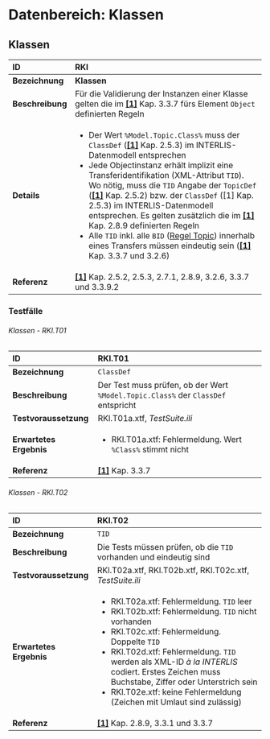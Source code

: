 # Datenbereich: Klassen

## Klassen
|ID|RKl
|:--|:--
|**Bezeichnung**|**Klassen**
|**Beschreibung**|Für die Validierung der Instanzen einer Klasse gelten die im **[[1]](bib.md#1-kogis-interlis-2--referenzhandbuch-13042006)** Kap. 3.3.7 fürs Element ```Object``` definierten Regeln
|**Details**|<ul><li>Der Wert ```%Model.Topic.Class%``` muss der ```ClassDef``` (**[[1]](bib.md#1-kogis-interlis-2--referenzhandbuch-13042006)** Kap. 2.5.3) im INTERLIS-Datenmodell entsprechen</li><li>Jede Objectinstanz erhält implizit eine Transferidentifikation (XML-Attribut ```TID```). Wo nötig, muss die ```TID``` Angabe der ```TopicDef``` (**[[1]](bib.md#1-kogis-interlis-2--referenzhandbuch-13042006)** Kap. 2.5.2) bzw. der ```ClassDef``` ([1] Kap. 2.5.3) im INTERLIS-Datenmodell entsprechen. Es gelten zusätzlich die im **[[1]](bib.md#1-kogis-interlis-2--referenzhandbuch-13042006)** Kap. 2.8.9 definierten Regeln</li><li>Alle ```TID``` inkl. alle ```BID``` ([Regel Topic](topic.md#regel-topic)) innerhalb eines Transfers müssen eindeutig sein (**[[1]](bib.md#1-kogis-interlis-2--referenzhandbuch-13042006)** Kap. 3.3.7 und 3.2.6)</li></ul>
|**Referenz**|**[[1]](bib.md#1-kogis-interlis-2--referenzhandbuch-13042006)** Kap. 2.5.2, 2.5.3, 2.7.1, 2.8.9, 3.2.6, 3.3.7 und 3.3.9.2

### Testfälle
###### Klassen - RKl.T01
|ID|RKl.T01
|:--|:--
|**Bezeichnung**|```ClassDef```
|**Beschreibung**|Der Test muss prüfen, ob der Wert ```%Model.Topic.Class%``` der ```ClassDef``` entspricht
|**Testvoraussetzung**|RKl.T01a.xtf, *TestSuite.ili*
|**Erwartetes Ergebnis**|<ul><li>RKl.T01a.xtf: Fehlermeldung. Wert ```%Class%``` stimmt nicht</li></ul>
|**Referenz**| **[[1]](bib.md#1-kogis-interlis-2--referenzhandbuch-13042006)** Kap. 3.3.7

###### Klassen - RKl.T02
|ID|RKl.T02
|:--|:--
|**Bezeichnung**|```TID```
|**Beschreibung**|Die Tests müssen prüfen, ob die ```TID``` vorhanden und eindeutig sind
|**Testvoraussetzung**|RKl.T02a.xtf, RKl.T02b.xtf, RKl.T02c.xtf, *TestSuite.ili*
|**Erwartetes Ergebnis**|<ul><li>RKl.T02a.xtf: Fehlermeldung. ```TID``` leer</li><li>RKl.T02b.xtf: Fehlermeldung. ```TID``` nicht vorhanden</li><li>RKl.T02c.xtf: Fehlermeldung. Doppelte ```TID```</li><li>RKl.T02d.xtf: Fehlermeldung. ```TID``` werden als XML-ID *à la INTERLIS* codiert. Erstes Zeichen muss Buchstabe, Ziffer oder Unterstrich sein</li><li>RKl.T02e.xtf: keine Fehlermeldung (Zeichen mit Umlaut sind zulässig)</li></ul>
|**Referenz**|**[[1]](bib.md#1-kogis-interlis-2--referenzhandbuch-13042006)** Kap. 2.8.9, 3.3.1 und 3.3.7
